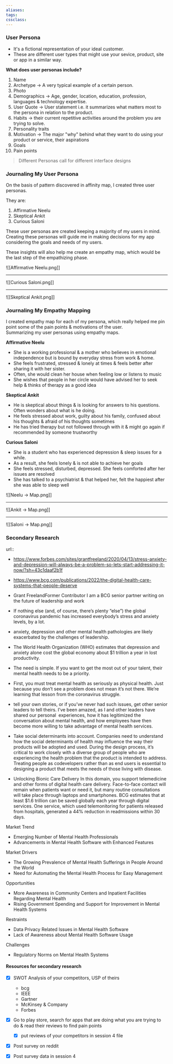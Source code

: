 ```yaml
---
aliases:
tags:
cssclass: 
---
```


### User Persona
- It's a fictional representation of your ideal customer.
- These are different user types that might use your sevice, product, site or app in a similar way.

**What does user personas include?**

1. Name
2. Archetype → A very typical example of a certain person.
3. Photo
4. Demographics → Age, gender, location, education, profession, languages & technology expertise.
5. User Quote → User statement i.e. it summarizes what matters most to the persona in relation to the product.
6. Habits → their current repetitive activities around the problem you are trying to solve.
7. Personality traits
8. Motivation → The major "why" behind what they want to do using your product or service, their aspirations
9. Goals
10. Pain points

> Different Personas call for different interface designs

### Journaling My User Persona

On the basis of pattern discovered in affinity map, I created three user personas.

They are:

1. Affirmative Neelu
2. Skeptical Ankit
3. Curious Saloni

These user personas are created keeping a majority of my users in mind. Creating these personas will guide me in making decisions for my app considering the goals and needs of my users.

These insights will also help me create an empathy map, which would be the last step of the empathizing phase.

![[Affirmative Neelu.png]]

---

![[Curious Saloni.png]]

---

![[Skeptical Ankit.png]]

### Journaling My Empathy Mapping

I created empathy map for each of my persona, which really helped me pin point some of the pain points & motivations of the user.  
Summarizing my user personas using empathy maps.

**Affirmative Neelu**

- She is a working professional & a mother who believes in emotional independence but is bound by everyday stress from work & home.
- She feels frustrated, stressed & lonely at times & feels better after sharing it with her sister.
- Often, she would clean her house when feeling low or listens to music
- She wishes that people in her circle would have advised her to seek help & thinks of therapy as a good idea

**Skeptical Ankit**

- He is skeptical about things & is looking for answers to his questions. Often wonders about what is he doing.
- He feels stressed about work, guilty about his family, confused about his thoughts & afraid of his thoughts sometimes
- He has tried therapy but not followed through with it & might go again if recommended by someone trustworthy

**Curious Saloni**

- She is a student who has experienced depression & sleep issues for a while.
- As a result, she feels lonely & is not able to achieve her goals
- She feels stressed, disturbed, depressed. She feels comforted after her issues are resolved
- She has talked to a psychiatrist & that helped her, felt the happiest after she was able to sleep well

![[Neelu → Map.png]]

---

![[Ankit → Map.png]]

---

![[Saloni → Map.png]]

### Secondary Research
url::
- https://www.forbes.com/sites/grantfreeland/2020/04/13/stress-anxiety-and-depression-will-always-be-a-problem-so-lets-start-addressing-it-now/?sh=43c1daaf2b1f
- https://www.bcg.com/publications/2022/the-digital-health-care-systems-that-people-deserve

- Grant FreelandFormer Contributor I am a BCG senior partner writing on the future of leadership and work
- If nothing else (and, of course, there’s plenty “else”) the global coronavirus pandemic has increased everybody’s stress and anxiety levels, by a lot.
- anxiety, depression and other mental health pathologies are likely exacerbated by the challenges of leadership.
- The World Health Organization (WHO) estimates that depression and anxiety alone cost the global economy about $1 trillion a year in lost productivity.
- The need is simple. If you want to get the most out of your talent, their mental health needs to be a priority.
- First, you must treat mental health as seriously as physical health. Just because you don’t see a problem does not mean it’s not there. We’re learning that lesson from the coronavirus struggle.
- tell your own stories, or if you’ve never had such issues, get other senior leaders to tell theirs. I’ve been amazed, as I and other leaders have shared our personal  experiences, how it has legitimized the conversation about mental health, and how employees have then become more willing to take advantage of mental health services.

- Take social determinants into account. Companies need to understand how the social determinants of health may influence the way their products will be adopted and used. During the design process, it’s critical to work closely with a diverse group of people who are experiencing the health problem that the product is intended to address. Treating people as codevelopers rather than as end users is essential to designing a product that meets the needs of those living with disease.

- Unlocking Bionic Care Delivery In this domain, you support telemedicine and other forms of digital health care delivery. Face-to-face contact will remain when patients want or need it, but many routine consultations will take place through laptops and smartphones. BCG estimates that at least $1.6 trillion can be saved globally each year through digital services. One service, which used telemonitoring for patients released from hospitals, generated a 44% reduction in readmissions within 30 days.

Market Trend
- Emerging Number of Mental Health Professionals
- Advancements in Mental Health Software with Enhanced Features

Market Drivers
- The Growing Prevalence of Mental Health Sufferings in People Around the World
- Need for Automating the Mental Health Process for Easy Management

Opportunities
- More Awareness in Community Centers and Inpatient Facilities Regarding Mental Health
- Rising Government Spending and Support for Improvement in Mental Health Systems

Restraints
- Data Privacy Related Issues in Mental Health Software
- Lack of Awareness about Mental Health Software Usage

Challenges
- Regulatory Norms on Mental Health Systems

#### Resources for secondary research
- [x] SWOT Analysis of your competitors, USP of theirs
	- bcg
	- IEEE
	- Gartner
	- McKinsey & Company
	- Forbes
- [x] Go to play store, search for apps that are doing what you are trying to do & read their reviews to find pain points
	- [x] put reviews of your competitors in session 4 file
- [x] Post survey on reddit
- [x] Post survey data in session 4


